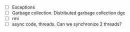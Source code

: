 - [ ] Exceptions
- [ ] Garbage collection. Distributed garbage collection dgc
- [ ] rmi
- [ ] async code, threads. Can we synchronize 2 threads?
